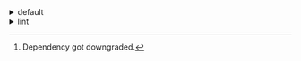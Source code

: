 <details>
<summary>default</summary>

|Platform|Dependency|Before|After|Change|Explicit|Package|
|-:|-|-|-|-|-|-|
|linux-64|new-package||0.10.1|Added|true|conda|
||removed-package|0.10.1||Removed|true|pypi|
||bpy|0.10.1|2.10.1|Major Upgrade|true|pypi|
||polars|herads_0|herads_1|Only build string|true|conda|
||python|0.10.0|0.10.1|Patch Upgrade|false|conda|
|osx-arm64|polars[^2]|0.10.0|0.9.1|Minor Downgrade|true|conda|
||python|0.10.0|0.10.1|Patch Upgrade|true|conda|

</details>

<details>
<summary>lint</summary>

|Platform|Dependency|Before|After|Change|Explicit|Package|
|-:|-|-|-|-|-|-|
|linux-64|polars|0.10.0|0.10.1|Patch Upgrade|true|conda|
||python|0.10.0|0.10.1|Patch Upgrade|false|conda|

</details>

[^1]: *Cursive* means explicit dependency.
[^2]: Dependency got downgraded.
